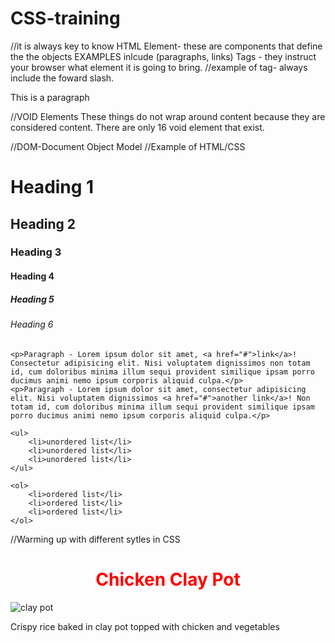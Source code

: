 # CSS-training
//it is always key to know HTML
Element- these are components that define the the objects EXAMPLES inlcude (paragraphs, links)
Tags - they instruct your browser what element it is going to bring. 
//example of tag- always include the foward slash.
        <p> This is a paragraph </p> 

//VOID Elements
    These things do not wrap around content because they are considered content. There are only 16 void element that exist. 

//DOM-Document Object Model
//Example of HTML/CSS
<!DOCTYPE html>
<html lang="en">
<head>
    <meta charset="UTF-8">
    <meta name="viewport" content="width=device-width, initial-scale=1.0">
    <title>Default HTML styles</title>
</head>
<body>
    <h1>Heading 1</h1>
    <h2>Heading 2</h2>
    <h3>Heading 3</h3>
    <h4>Heading 4</h4>
    <h5>Heading 5</h5>
    <h6>Heading 6</h6>

    <p>Paragraph - Lorem ipsum dolor sit amet, <a href="#">link</a>! Consectetur adipisicing elit. Nisi voluptatem dignissimos non totam id, cum doloribus minima illum sequi provident similique ipsam porro ducimus animi nemo ipsum corporis aliquid culpa.</p>
    <p>Paragraph - Lorem ipsum dolor sit amet, consectetur adipisicing elit. Nisi voluptatem dignissimos <a href="#">another link</a>! Non totam id, cum doloribus minima illum sequi provident similique ipsam porro ducimus animi nemo ipsum corporis aliquid culpa.</p>

    <ul>
        <li>unordered list</li>
        <li>unordered list</li>
        <li>unordered list</li>
    </ul>

    <ol>
        <li>ordered list</li>
        <li>ordered list</li>
        <li>ordered list</li>
    </ol>
</body>
</html>
<!--000000000000000000000000000000000000000000000000000000000000000000000000000000000000000000000000000000000000000000-->

//Warming up with different sytles in CSS

<!DOCTYPE html>
<html>
<head>
  <title>Writing Selectors Exercise</title>
  <style>
    .item
      {
      text-align: center; color:red;
    }
    

    /* missing class */
      {
      color: red;
    }

   .picture
      {
      border-radius: 5px;
    }

   .description
      {
      font-style: italic; text-align: center; 
    }
  </style>
</head>
<body>
  <div id="menu">
    <h1 class="item">Chicken Clay Pot</h1>
    <img src="img/clay-pot.jpg" alt="clay pot" class="picture">
    <p class="description">Crispy rice baked in clay pot topped with chicken and vegetables</p>
  </div>
</body>
</html>
